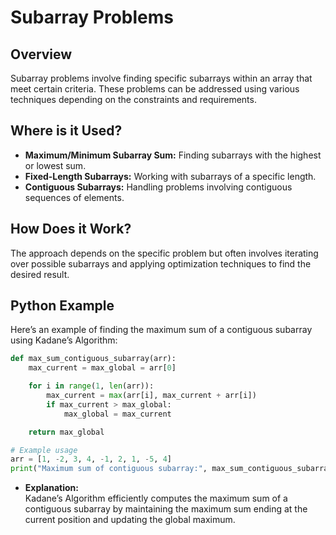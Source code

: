 # **Subarray Problems**

## **Overview**

Subarray problems involve finding specific subarrays within an array that meet certain criteria. These problems can be addressed using various techniques depending on the constraints and requirements.

## **Where is it Used?**

- **Maximum/Minimum Subarray Sum:** Finding subarrays with the highest or lowest sum.
- **Fixed-Length Subarrays:** Working with subarrays of a specific length.
- **Contiguous Subarrays:** Handling problems involving contiguous sequences of elements.

## **How Does it Work?**

The approach depends on the specific problem but often involves iterating over possible subarrays and applying optimization techniques to find the desired result.

## **Python Example**

Here’s an example of finding the maximum sum of a contiguous subarray using Kadane’s Algorithm:

```python
def max_sum_contiguous_subarray(arr):
    max_current = max_global = arr[0]

    for i in range(1, len(arr)):
        max_current = max(arr[i], max_current + arr[i])
        if max_current > max_global:
            max_global = max_current

    return max_global

# Example usage
arr = [1, -2, 3, 4, -1, 2, 1, -5, 4]
print("Maximum sum of contiguous subarray:", max_sum_contiguous_subarray(arr))  # Output: 9
```

- **Explanation:**  
  Kadane’s Algorithm efficiently computes the maximum sum of a contiguous subarray by maintaining the maximum sum ending at the current position and updating the global maximum.

